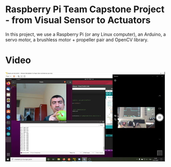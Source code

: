 # Raspberry Pi Team Capstone Project - from Visual Sensor to Actuators
In this project, we use a Raspberry Pi (or any Linux computer), an Arduino, a servo motor, a brushless motor + propeller pair and OpenCV library.

# Video
[![IMAGE ALT TEXT HERE](figure/thumbnail.JPG)](https://www.youtube.com/watch?v=02mydqpM-Qg)
